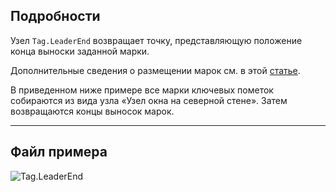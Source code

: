 ## Подробности
Узел `Tag.LeaderEnd` возвращает точку, представляющую положение конца выноски заданной марки.

Дополнительные сведения о размещении марок см. в этой [статье](https://help.autodesk.com/view/RVT/2025/RUS/?guid=GUID-555BB05A-3AFB-470D-BA3A-3A6C18ADD2A0).

В приведенном ниже примере все марки ключевых пометок собираются из вида узла «Узел окна на северной стене». Затем возвращаются концы выносок марок.
___
## Файл примера

![Tag.LeaderEnd](./Revit.Elements.Tag.LeaderEnd_img.jpg)
